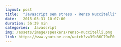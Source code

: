 ```yaml
---
layout: post
title:  "Javascript sem stress - Renzo Nuccitelli"
date:   2015-03-31 10:07:00
duration: 56:39 min
categories:  Javascript
img: /assets/image/speakers/renzo-nuccitelli.png
link: https://www.youtube.com/watch?v=3Sb36C79xE0
---
```

